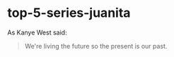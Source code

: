 # top-5-series-juanita
As Kanye West said:

> We're living the future so
> the present is our past.
